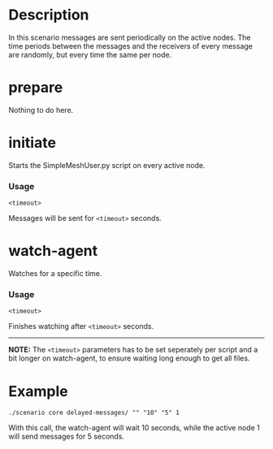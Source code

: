 # Description
In this scenario messages are sent periodically on the active nodes. The time periods between the messages and the receivers of every message are randomly, but every time the same per node.

# prepare
Nothing to do here.

# initiate
Starts the SimpleMeshUser.py script on every active node.

### Usage
```
<timeout>
```
Messages will be sent for `<timeout>` seconds.

# watch-agent
Watches for a specific time.

### Usage
```
<timeout>
```
Finishes watching after `<timeout>` seconds.

---

**NOTE:** The `<timeout>` parameters has to be set seperately per script and a bit longer on watch-agent, to ensure waiting long enough to get all files.

# Example
```
./scenario core delayed-messages/ "" "10" "5" 1
```
With this call, the watch-agent will wait 10 seconds, while the active node 1 will send messages for 5 seconds.
